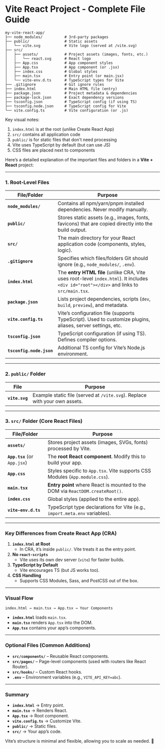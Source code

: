 # Vite React Project - Complete File Guide

```tsx
my-vite-react-app/
├── node_modules/          # 3rd-party packages
├── public/                # Static assets
│   └── vite.svg           # Vite logo (served at /vite.svg)
├── src/
│   ├── assets/            # Project assets (images, fonts, etc.)
│   │   └── react.svg      # React logo
│   ├── App.css            # App component styles
│   ├── App.tsx            # App component (or .jsx)
│   ├── index.css          # Global styles
│   ├── main.tsx           # Entry point (or main.jsx)
│   └── vite-env.d.ts      # TypeScript types for Vite
├── .gitignore             # Git ignore rules
├── index.html             # Main HTML file (entry)
├── package.json           # Project metadata & dependencies
├── package-lock.json      # Exact dependency versions
├── tsconfig.json          # TypeScript config (if using TS)
├── tsconfig.node.json     # TypeScript config for Vite
└── vite.config.ts         # Vite configuration (or .js)
```

Key visual notes:
1. `index.html` is at the root (unlike Create React App)
2. `src/` contains all application code
3. `public/` is for static files that don't need processing
4. Vite uses TypeScript by default (but can use JS)
5. CSS files are placed next to components

Here’s a detailed explanation of the important files and folders in a **Vite + React** project:

---

### **1. Root-Level Files**
| File/Folder          | Purpose |
|----------------------|---------|
| **`node_modules/`**  | Contains all npm/yarn/pnpm installed dependencies. Never modify manually. |
| **`public/`**        | Stores static assets (e.g., images, fonts, favicons) that are copied directly into the build output. |
| **`src/`**           | The main directory for your React application code (components, styles, logic). |
| **`.gitignore`**     | Specifies which files/folders Git should ignore (e.g., `node_modules/`, `.env`). |
| **`index.html`**     | The **entry HTML file** (unlike CRA, Vite uses root-level `index.html`). It includes `<div id="root"></div>` and links to `src/main.tsx`. |
| **`package.json`**   | Lists project dependencies, scripts (`dev`, `build`, `preview`), and metadata. |
| **`vite.config.ts`** | Vite’s configuration file (supports TypeScript). Used to customize plugins, aliases, server settings, etc. |
| **`tsconfig.json`**  | TypeScript configuration (if using TS). Defines compiler options. |
| **`tsconfig.node.json`** | Additional TS config for Vite’s Node.js environment. |

---

### **2. `public/` Folder**
| File          | Purpose |
|--------------|---------|
| **`vite.svg`** | Example static file (served at `/vite.svg`). Replace with your own assets. |

---

### **3. `src/` Folder (Core React Files)**
| File/Folder       | Purpose |
|------------------|---------|
| **`assets/`**    | Stores project assets (images, SVGs, fonts) processed by Vite. |
| **`App.tsx`** (or `App.jsx`) | The **root React component**. Modify this to build your app. |
| **`App.css`**    | Styles specific to `App.tsx`. Vite supports CSS Modules (`App.module.css`). |
| **`main.tsx`**   | **Entry point** where React is mounted to the DOM via `ReactDOM.createRoot()`. |
| **`index.css`**  | Global styles (applied to the entire app). |
| **`vite-env.d.ts`** | TypeScript type declarations for Vite (e.g., `import.meta.env` variables). |

---

### **Key Differences from Create React App (CRA)**
1. **`index.html` at Root**  
   - In CRA, it’s inside `public/`. Vite treats it as the entry point.
2. **No `react-scripts`**  
   - Vite uses its own dev server (`vite`) for faster builds.
3. **TypeScript by Default**  
   - Vite encourages TS (but JS works too).
4. **CSS Handling**  
   - Supports CSS Modules, Sass, and PostCSS out of the box.

---

### **Visual Flow**
```
index.html → main.tsx → App.tsx → Your Components
```
- **`index.html`** loads `main.tsx`.
- **`main.tsx`** renders `App.tsx` into the DOM.
- **`App.tsx`** contains your app’s components.

---

### **Optional Files (Common Additions)**
- **`src/components/`** – Reusable React components.
- **`src/pages/`** – Page-level components (used with routers like React Router).
- **`src/hooks/`** – Custom React hooks.
- **`.env`** – Environment variables (e.g., `VITE_API_KEY=abc`).

---

### **Summary**
- **`index.html`** → Entry point.
- **`main.tsx`** → Renders React.
- **`App.tsx`** → Root component.
- **`vite.config.ts`** → Customize Vite.
- **`public/`** → Static files.
- **`src/`** → Your app’s code.

Vite’s structure is minimal and flexible, allowing you to scale as needed. 🚀